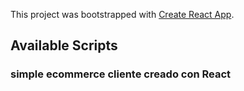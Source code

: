 This project was bootstrapped with [Create React App](https://github.com/facebook/create-react-app).

## Available Scripts



### simple ecommerce cliente creado con React